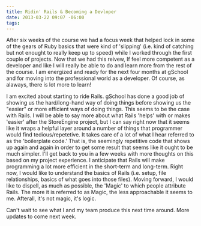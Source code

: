 ```yaml
---
title: Ridin' Rails & Becoming a Devloper
date: 2013-03-22 09:07 -06:00
tags:
---
```


After six weeks of the course we had a focus week that helped lock in some of the gears of Ruby basics that were kind of 'slipping' (i.e. kind of catching but not enought to really keep up to speed) while I worked through the first couple of projects.  Now that we had this reivew, If feel more competent as a developer and like I will really be able to do and learn more from the rest of the course.  I am energized and ready for the next four months at gSchool and for moving into the professional world as a developer.  Of course, as alaways, there is lot more to learn!

I am excited about starting to ride Rails.  gSchool has done a good job of showing us the hard/long-hand way of doing things before showing us the "easier" or more efficient ways of doing things.  This seems to be the case with Rails.  I will be able to say more about what Rails 'helps' with or makes 'easier' after the StoreEngine project, but I can say right now that it seems like it wraps a helpful layer around a number of things that programmer would find tedious/repetetive.  It takes care of a lot of what I hear referred to as the 'boilerplate code.' That is, the seemingly repetitive code that shows up again and again in order to get some result that seems like it ought to be much simpler.  I'll get back to you in a few weeks with more thoughts on this based on my project experience.  I anticipate that Rails will make programming a lot more efficient in the short-term and long-term.  Right now, I would like to understand the basics of Rails (i.e. setup, file relationships, basics of what goes into those files). Moving forward, I would like to dispell, as much as possible, the 'Magic' to which people attribute Rails.  The more it is referred to as Magic, the less approachable it seems to me.  Afterall, it's not magic, it's logic.

Can't wait to see what I and my team produce this next time around.  More updates to come next week.
